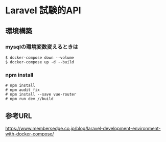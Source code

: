 # Laravel 試験的API

## 環境構築

### mysqlの環境変数変えるときは
```
$ docker-compose down --volume
$ docker-compose up -d --build
```

### npm install
```
# npm install
# npm audit fix
# npm install --save vue-router
# npm run dev //build
```

## 参考URL
https://www.membersedge.co.jp/blog/laravel-development-environment-with-docker-compose/
